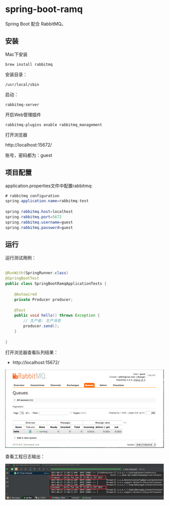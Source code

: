 

# spring-boot-ramq

Spring Boot 配合 RabbitMQ。

## 安装

Mac下安装

```shell
brew install rabbitmq
```

安装目录：

```shell
/usr/local/sbin
```

启动：

```shell
rabbitmq-server
```

开启Web管理插件

```shell
rabbitmq-plugins enable rabbitmq_management
```

打开浏览器

http://localhost:15672/

账号，密码都为：guest

## 项目配置


application.properties文件中配置rabbitmq:

```java
# rabbitmq configuration
spring.application.name=rabbitmq-test

spring.rabbitmq.host=localhost
spring.rabbitmq.port=5672
spring.rabbitmq.username=guest
spring.rabbitmq.password=guest
```

## 运行

运行测试用例：

```java

@RunWith(SpringRunner.class)
@SpringBootTest
public class SpringBootRamqApplicationTests {

	@Autowired
	private Producer producer;

	@Test
	public void hello() throws Exception {
		// 生产者: 生产消息
		producer.send();
	}

}
```

打开浏览器查看队列结果：

- http://localhost:15672/

![image](../images/ramq1.png)

查看工程日志输出：

![image](../images/ramq2.png)

